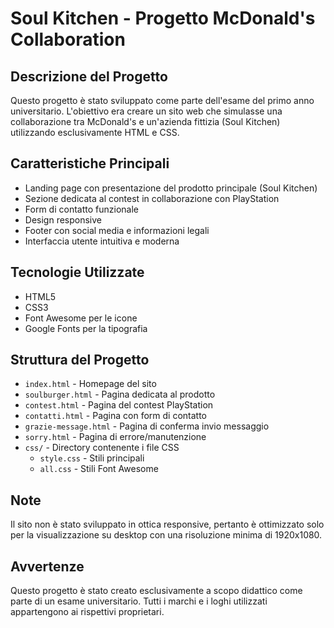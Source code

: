 # Soul Kitchen - Progetto McDonald's Collaboration

## Descrizione del Progetto
Questo progetto è stato sviluppato come parte dell'esame del primo anno universitario. L'obiettivo era creare un sito web che simulasse una collaborazione tra McDonald's e un'azienda fittizia (Soul Kitchen) utilizzando esclusivamente HTML e CSS.

## Caratteristiche Principali
- Landing page con presentazione del prodotto principale (Soul Kitchen)
- Sezione dedicata al contest in collaborazione con PlayStation
- Form di contatto funzionale
- Design responsive
- Footer con social media e informazioni legali
- Interfaccia utente intuitiva e moderna

## Tecnologie Utilizzate
- HTML5
- CSS3
- Font Awesome per le icone
- Google Fonts per la tipografia

## Struttura del Progetto
- `index.html` - Homepage del sito
- `soulburger.html` - Pagina dedicata al prodotto
- `contest.html` - Pagina del contest PlayStation
- `contatti.html` - Pagina con form di contatto
- `grazie-message.html` - Pagina di conferma invio messaggio
- `sorry.html` - Pagina di errore/manutenzione
- `css/` - Directory contenente i file CSS
  - `style.css` - Stili principali
  - `all.css` - Stili Font Awesome

## Note
Il sito non è stato sviluppato in ottica responsive, pertanto è ottimizzato solo per la visualizzazione su desktop con una risoluzione minima di 1920x1080.

## Avvertenze
Questo progetto è stato creato esclusivamente a scopo didattico come parte di un esame universitario. Tutti i marchi e i loghi utilizzati appartengono ai rispettivi proprietari.
